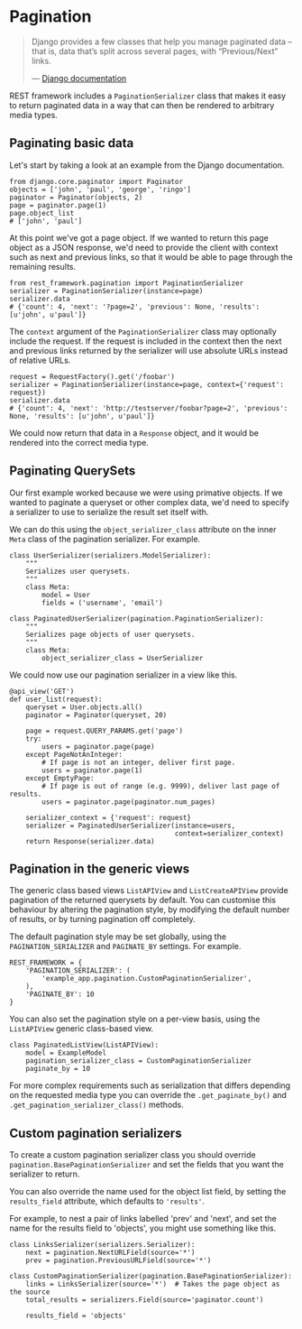 <a class="github" href="pagination.py"></a>

# Pagination

> Django provides a few classes that help you manage paginated data – that is, data that’s split across several pages, with “Previous/Next” links.
>
> &mdash; [Django documentation][cite]

REST framework includes a `PaginationSerializer` class that makes it easy to return paginated data in a way that can then be rendered to arbitrary media types. 

## Paginating basic data

Let's start by taking a look at an example from the Django documentation.

    from django.core.paginator import Paginator
    objects = ['john', 'paul', 'george', 'ringo']
    paginator = Paginator(objects, 2)
    page = paginator.page(1)
    page.object_list
    # ['john', 'paul']

At this point we've got a page object.  If we wanted to return this page object as a JSON response, we'd need to provide the client with context such as next and previous links, so that it would be able to page through the remaining results.

    from rest_framework.pagination import PaginationSerializer
    serializer = PaginationSerializer(instance=page)
    serializer.data
    # {'count': 4, 'next': '?page=2', 'previous': None, 'results': [u'john', u'paul']}

The `context` argument of the `PaginationSerializer` class may optionally include the request.  If the request is included in the context then the next and previous links returned by the serializer will use absolute URLs instead of relative URLs.

    request = RequestFactory().get('/foobar')
    serializer = PaginationSerializer(instance=page, context={'request': request})
    serializer.data
    # {'count': 4, 'next': 'http://testserver/foobar?page=2', 'previous': None, 'results': [u'john', u'paul']}    

We could now return that data in a `Response` object, and it would be rendered into the correct media type.

## Paginating QuerySets

Our first example worked because we were using primative objects.  If we wanted to paginate a queryset or other complex data, we'd need to specify a serializer to use to serialize the result set itself with.

We can do this using the `object_serializer_class` attribute on the inner `Meta` class of the pagination serializer.  For example.

    class UserSerializer(serializers.ModelSerializer):
        """
        Serializes user querysets.
        """
        class Meta:
            model = User
            fields = ('username', 'email')

    class PaginatedUserSerializer(pagination.PaginationSerializer):
        """
        Serializes page objects of user querysets.
        """
        class Meta:
            object_serializer_class = UserSerializer

We could now use our pagination serializer in a view like this.

    @api_view('GET')
    def user_list(request):
        queryset = User.objects.all()
        paginator = Paginator(queryset, 20)

        page = request.QUERY_PARAMS.get('page')
        try:
            users = paginator.page(page)
        except PageNotAnInteger:
            # If page is not an integer, deliver first page.
            users = paginator.page(1)
        except EmptyPage:
            # If page is out of range (e.g. 9999), deliver last page of results.
            users = paginator.page(paginator.num_pages)

        serializer_context = {'request': request}
        serializer = PaginatedUserSerializer(instance=users,
                                             context=serializer_context)
        return Response(serializer.data)

## Pagination in the generic views

The generic class based views `ListAPIView` and `ListCreateAPIView` provide pagination of the returned querysets by default.  You can customise this behaviour by altering the pagination style, by modifying the default number of results, or by turning pagination off completely.

The default pagination style may be set globally, using the `PAGINATION_SERIALIZER` and `PAGINATE_BY` settings.  For example.

    REST_FRAMEWORK = {
        'PAGINATION_SERIALIZER': (
            'example_app.pagination.CustomPaginationSerializer',
        ),
        'PAGINATE_BY': 10
    }

You can also set the pagination style on a per-view basis, using the `ListAPIView` generic class-based view.

    class PaginatedListView(ListAPIView):
        model = ExampleModel
        pagination_serializer_class = CustomPaginationSerializer
        paginate_by = 10

For more complex requirements such as serialization that differs depending on the requested media type you can override the `.get_paginate_by()` and `.get_pagination_serializer_class()` methods.

## Custom pagination serializers

To create a custom pagination serializer class you should override `pagination.BasePaginationSerializer` and set the fields that you want the serializer to return.

You can also override the name used for the object list field, by setting the `results_field` attribute, which defaults to `'results'`.

For example, to nest a pair of links labelled 'prev' and 'next', and set the name for the results field to 'objects', you might use something like this.

    class LinksSerializer(serializers.Serializer):
        next = pagination.NextURLField(source='*')
        prev = pagination.PreviousURLField(source='*')

    class CustomPaginationSerializer(pagination.BasePaginationSerializer):
        links = LinksSerializer(source='*')  # Takes the page object as the source
        total_results = serializers.Field(source='paginator.count')

        results_field = 'objects'

[cite]: https://docs.djangoproject.com/en/dev/topics/pagination/
